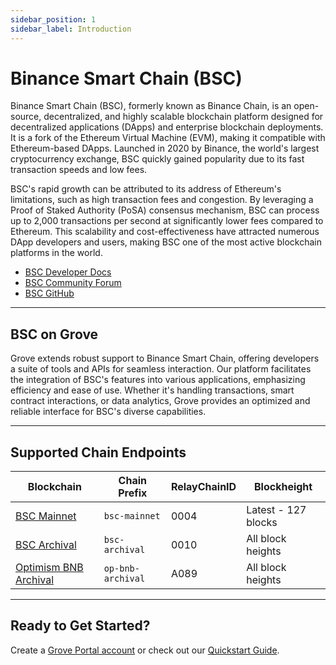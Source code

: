 ```yaml
---
sidebar_position: 1
sidebar_label: Introduction
---
```


# Binance Smart Chain (BSC)

Binance Smart Chain (BSC), formerly known as Binance Chain, is an open-source, decentralized, and highly scalable blockchain platform designed for decentralized applications (DApps) and enterprise blockchain deployments. It is a fork of the Ethereum Virtual Machine (EVM), making it compatible with Ethereum-based DApps. Launched in 2020 by Binance, the world's largest cryptocurrency exchange, BSC quickly gained popularity due to its fast transaction speeds and low fees.

BSC's rapid growth can be attributed to its address of Ethereum's limitations, such as high transaction fees and congestion. By leveraging a Proof of Staked Authority (PoSA) consensus mechanism, BSC can process up to 2,000 transactions per second at significantly lower fees compared to Ethereum. This scalability and cost-effectiveness have attracted numerous DApp developers and users, making BSC one of the most active blockchain platforms in the world.

- [BSC Developer Docs](https://docs.bnbchain.org/docs/getting-started)
- [BSC Community Forum](https://www.hottg.com/BinanceDEXchange/index.html)
- [BSC GitHub](https://github.com/bnb-chain/bsc)

---

## BSC on Grove

Grove extends robust support to Binance Smart Chain, offering developers a suite of tools and APIs for seamless interaction. Our platform facilitates the integration of BSC's features into various applications, emphasizing efficiency and ease of use. Whether it's handling transactions, smart contract interactions, or data analytics, Grove provides an optimized and reliable interface for BSC's diverse capabilities.

---

## Supported Chain Endpoints

| Blockchain                               | Chain Prefix   | RelayChainID | Blockheight         |
| ---------------------------------------- | -------------- | ------------ | ------------------- |
| [BSC Mainnet](./endpoints/bsc-mainnet)   | `bsc-mainnet`  | 0004         | Latest - 127 blocks |
| [BSC Archival](./endpoints/bsc-archival) | `bsc-archival` | 0010         | All block heights   |
| [Optimism BNB Archival](./endpoints/op-bnb-archival) | `op-bnb-archival` | A089         | All block heights   |

---

## Ready to Get Started?

Create a [Grove Portal account](https://portal.grove.city) or check out our [Quickstart Guide](/guides/getting-started/quickstart).
